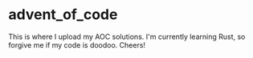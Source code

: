 # advent_of_code

This is where I upload my AOC solutions. I'm currently learning Rust, so forgive me if my code is doodoo. Cheers!
